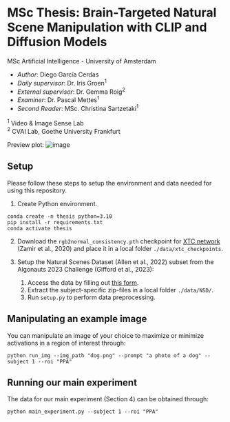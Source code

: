 # MSc Thesis: Brain-Targeted Natural Scene Manipulation with CLIP and Diffusion Models

MSc Artificial Intelligence - University of Amsterdam
- *Author*: Diego García Cerdas
- *Daily supervisor*: Dr. Iris Groen<sup>1</sup>
- *External supervisor*: Dr. Gemma Roig<sup>2</sup>
- *Examiner*: Dr. Pascal Mettes<sup>1</sup>
- *Second Reader*: MSc. Christina Sartzetaki<sup>1</sup>

<sup>1</sup> Video & Image Sense Lab\
<sup>2</sup> CVAI Lab, Goethe University Frankfurt

Preview plot:
![image](data/preview.svg)

## Setup

Please follow these steps to setup the environment and data needed for using this repository.

1. Create Python environment.

```
conda create -n thesis python=3.10
pip install -r requirements.txt
conda activate thesis
```

2. Download the `rgb2normal_consistency.pth` checkpoint for [XTC network](https://github.com/EPFL-VILAB/XTConsistency) (Zamir et al., 2020) and place it in a local folder `./data/xtc_checkpoints`.

3. Setup the Natural Scenes Dataset (Allen et al., 2022) subset from the Algonauts 2023 Challenge (Gifford et al., 2023):

    1. Access the data by filling out [this form](https://docs.google.com/forms/d/e/1FAIpQLSehZkqZOUNk18uTjRTuLj7UYmRGz-OkdsU25AyO3Wm6iAb0VA/viewform).
    2. Extract the subject-specific zip-files in a local folder `./data/NSD/`.
    3. Run `setup.py` to perform data preprocessing.

## Manipulating an example image

You can manipulate an image of your choice to maximize or minimize activations in a region of interest through:

```
python run_img --img_path "dog.png" --prompt "a photo of a dog" --subject 1 --roi "PPA"
```

## Running our main experiment

The data for our main experiment (Section 4) can be obtained through:
```
python main_experiment.py --subject 1 --roi "PPA"
```



